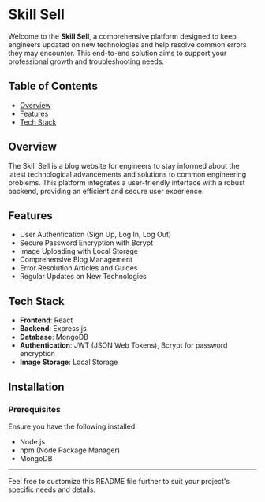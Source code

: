 # Skill Sell

Welcome to the **Skill Sell**, a comprehensive platform designed to keep engineers updated on new technologies and help resolve common errors they may encounter. This end-to-end solution aims to support your professional growth and troubleshooting needs.

## Table of Contents
- [Overview](#overview)
- [Features](#features)
- [Tech Stack](#tech-stack)

## Overview
The Skill Sell is a blog website for engineers to stay informed about the latest technological advancements and solutions to common engineering problems. This platform integrates a user-friendly interface with a robust backend, providing an efficient and secure user experience.

## Features
- User Authentication (Sign Up, Log In, Log Out)
- Secure Password Encryption with Bcrypt
- Image Uploading with Local Storage
- Comprehensive Blog Management
- Error Resolution Articles and Guides
- Regular Updates on New Technologies

## Tech Stack
- **Frontend**: React
- **Backend**: Express.js
- **Database**: MongoDB
- **Authentication**: JWT (JSON Web Tokens), Bcrypt for password encryption
- **Image Storage**: Local Storage

## Installation

### Prerequisites
Ensure you have the following installed:
- Node.js
- npm (Node Package Manager)
- MongoDB
---

Feel free to customize this README file further to suit your project's specific needs and details.
